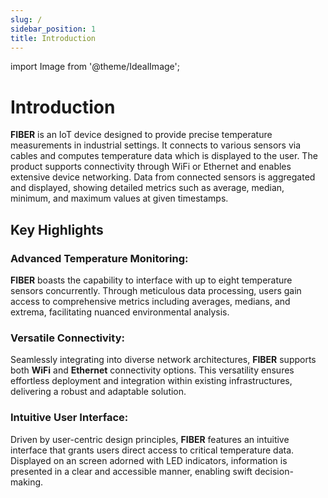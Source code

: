 ```yaml
---
slug: /
sidebar_position: 1
title: Introduction
---
```

import Image from '@theme/IdealImage';

# Introduction

**FIBER** is an IoT device designed to provide precise temperature measurements in industrial settings. It connects to various sensors via cables and computes temperature data which is displayed to the user. The product supports connectivity through WiFi or Ethernet and enables extensive device networking. Data from connected sensors is aggregated and displayed, showing detailed metrics such as average, median, minimum, and maximum values at given timestamps.

## Key Highlights

### Advanced Temperature Monitoring:
**FIBER** boasts the capability to interface with up to eight temperature sensors concurrently. Through meticulous data processing, users gain access to comprehensive metrics including averages, medians, and extrema, facilitating nuanced environmental analysis.

### Versatile Connectivity:
Seamlessly integrating into diverse network architectures, **FIBER** supports both **WiFi** and **Ethernet** connectivity options. This versatility ensures effortless deployment and integration within existing infrastructures, delivering a robust and adaptable solution.

### Intuitive User Interface:
Driven by user-centric design principles, **FIBER** features an intuitive interface that grants users direct access to critical temperature data. Displayed on an screen adorned with LED indicators, information is presented in a clear and accessible manner, enabling swift decision-making.
